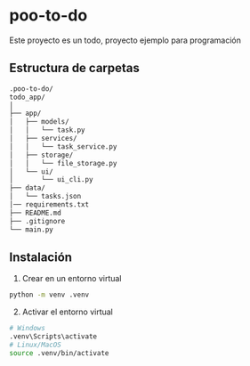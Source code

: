 # poo-to-do

Este proyecto es un todo, proyecto ejemplo para programación

## Estructura de carpetas

```bash
.poo-to-do/
todo_app/
│
├── app/
│   ├── models/
│   │   └── task.py
│   ├── services/
│   │   └── task_service.py
│   ├── storage/
│   │   └── file_storage.py
│   └── ui/
│       └── ui_cli.py
├── data/
│   └── tasks.json
│── requirements.txt
├── README.md
├── .gitignore
└── main.py
```

## Instalación

1. Crear en un entorno virtual

```bash
python -m venv .venv
```

2. Activar el entorno virtual

```bash
# Windows
.venv\Scripts\activate
# Linux/MacOS
source .venv/bin/activate
```
